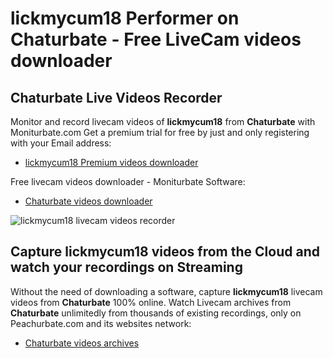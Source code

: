# lickmycum18 Performer on Chaturbate - Free LiveCam videos downloader

## Chaturbate Live Videos Recorder

Monitor and record livecam videos of **lickmycum18** from **Chaturbate** with Moniturbate.com
Get a premium trial for free by just and only registering with your Email address:
* [lickmycum18 Premium videos downloader](https://moniturbate.com/request-demo-licence-key.html)

Free livecam videos downloader - Moniturbate Software:
* [Chaturbate videos downloader](https://moniturbate.com/moniturbate-download-software.html)

![lickmycum18 livecam videos recorder](https://peachurnet.com/templates/moniturbate-software.png)


## Capture lickmycum18 videos from the Cloud and watch your recordings on Streaming

Without the need of downloading a software, capture **lickmycum18** livecam videos from **Chaturbate** 100% online.
Watch Livecam archives from **Chaturbate** unlimitedly from thousands of existing recordings, only on Peachurbate.com and its websites network:
* [Chaturbate videos archives](https://peachurnet.com/)